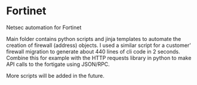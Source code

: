 # Fortinet
Netsec automation for Fortinet

Main folder contains python scripts and jinja templates to automate the creation of firewall (address) objects.
I used a similar script for a customer' firewall migration to generate about 440 lines of cli code in 2 seconds.
Combine this for example with the HTTP requests library in python to make API calls to the fortigate using JSON/RPC.

More scripts will be added in the future.
